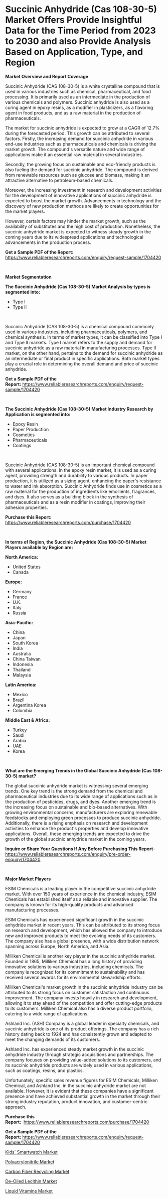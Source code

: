 <p><h1>Succinic Anhydride (Cas 108-30-5) Market Offers Provide Insightful Data for the Time Period from 2023 to 2030 and also Provide Analysis Based on Application, Type, and Region</h1></p><p><strong>Market Overview and Report Coverage</strong></p>
<p><p>Succinic Anhydride (CAS 108-30-5) is a white crystalline compound that is used in various industries such as chemical, pharmaceutical, and food processing. It is primarily used as an intermediate in the production of various chemicals and polymers. Succinic anhydride is also used as a curing agent in epoxy resins, as a modifier in plasticizers, as a flavoring agent in food products, and as a raw material in the production of pharmaceuticals.</p><p>The market for succinic anhydride is expected to grow at a CAGR of 12.7% during the forecasted period. This growth can be attributed to several factors. Firstly, the increasing demand for succinic anhydride in various end-use industries such as pharmaceuticals and chemicals is driving the market growth. The compound's versatile nature and wide range of applications make it an essential raw material in several industries.</p><p>Secondly, the growing focus on sustainable and eco-friendly products is also fueling the demand for succinic anhydride. The compound is derived from renewable resources such as glucose and biomass, making it an attractive alternative to petroleum-based chemicals.</p><p>Moreover, the increasing investment in research and development activities for the development of innovative applications of succinic anhydride is expected to boost the market growth. Advancements in technology and the discovery of new production methods are likely to create opportunities for the market players.</p><p>However, certain factors may hinder the market growth, such as the availability of substitutes and the high cost of production. Nonetheless, the succinic anhydride market is expected to witness steady growth in the coming years due to its widespread applications and technological advancements in the production process.</p></p>
<p><strong>Get a Sample PDF of the Report:</strong> <a href="https://www.reliableresearchreports.com/enquiry/request-sample/1704420">https://www.reliableresearchreports.com/enquiry/request-sample/1704420</a></p>
<p>&nbsp;</p>
<p><strong>Market Segmentation</strong></p>
<p><strong>The Succinic Anhydride (Cas 108-30-5) Market Analysis by types is segmented into:</strong></p>
<p><ul><li>Type I</li><li>Type II</li></ul></p>
<p>&nbsp;</p>
<p><p>Succinic Anhydride (CAS 108-30-5) is a chemical compound commonly used in various industries, including pharmaceuticals, polymers, and chemical synthesis. In terms of market types, it can be classified into Type I and Type II markets. Type I market refers to the supply and demand for succinic anhydride as a raw material in manufacturing processes. Type II market, on the other hand, pertains to the demand for succinic anhydride as an intermediate or final product in specific applications. Both market types play a crucial role in determining the overall demand and price of succinic anhydride.</p></p>
<p><strong>Get a Sample PDF of the Report:</strong>&nbsp;<a href="https://www.reliableresearchreports.com/enquiry/request-sample/1704420">https://www.reliableresearchreports.com/enquiry/request-sample/1704420</a></p>
<p>&nbsp;</p>
<p><strong>The Succinic Anhydride (Cas 108-30-5) Market Industry Research by Application is segmented into:</strong></p>
<p><ul><li>Epoxy Resin</li><li>Paper Production</li><li>Cosmetics</li><li>Pharmaceuticals</li><li>Coatings</li></ul></p>
<p>&nbsp;</p>
<p><p>Succinic Anhydride (CAS 108-30-5) is an important chemical compound with several applications. In the epoxy resin market, it is used as a curing agent, providing strength and durability to various products. In paper production, it is utilized as a sizing agent, enhancing the paper's resistance to water and ink absorption. Succinic Anhydride finds use in cosmetics as a raw material for the production of ingredients like emollients, fragrances, and dyes. It also serves as a building block in the synthesis of pharmaceuticals and as a resin modifier in coatings, improving their adhesion properties.</p></p>
<p><strong>Purchase this Report:</strong>&nbsp; <a href="https://www.reliableresearchreports.com/purchase/1704420">https://www.reliableresearchreports.com/purchase/1704420</a></p>
<p>&nbsp;</p>
<p><strong>In terms of Region, the Succinic Anhydride (Cas 108-30-5) Market Players available by Region are:</strong></p>
<p>
    <p> <strong> North America: </strong>
        <ul>
            <li>United States</li>
            <li>Canada</li>
        </ul>
        </p> 
    <p> <strong> Europe: </strong>
        <ul>
            <li>Germany</li>
            <li>France</li>
            <li>U.K.</li>
            <li>Italy</li>
            <li>Russia</li>
        </ul>
        </p> 
    <p> <strong> Asia-Pacific: </strong>
        <ul>
            <li>China</li>
            <li>Japan</li>
            <li>South Korea</li>
            <li>India</li>
            <li>Australia</li>
            <li>China Taiwan</li>
            <li>Indonesia</li>
            <li>Thailand</li>
            <li>Malaysia</li>
        </ul>
        </p> 
    <p> <strong> Latin America: </strong>
        <ul>
            <li>Mexico</li>
            <li>Brazil</li>
            <li>Argentina Korea</li>
            <li>Colombia</li>
        </ul>
        </p> 
    <p> <strong> Middle East & Africa: </strong>
        <ul>
            <li>Turkey</li>
            <li>Saudi</li>
            <li>Arabia</li>
            <li>UAE</li>
            <li>Korea</li>
        </ul>
    </p>
    </p>
<p>&nbsp;</p>
<p><strong>What are the Emerging Trends in the Global Succinic Anhydride (Cas 108-30-5) market?</strong></p>
<p><p>The global succinic anhydride market is witnessing several emerging trends. One key trend is the strong demand from the chemical and pharmaceutical industries due to its wide range of applications such as in the production of pesticides, drugs, and dyes. Another emerging trend is the increasing focus on sustainable and bio-based alternatives. With growing environmental concerns, manufacturers are exploring renewable feedstocks and employing green processes to produce succinic anhydride. Additionally, there is a rising emphasis on research and development activities to enhance the product's properties and develop innovative applications. Overall, these emerging trends are expected to drive the growth of the global succinic anhydride market in the coming years.</p></p>
<p><strong>Inquire or Share Your Questions If Any Before Purchasing This Report</strong>- <a href="https://www.reliableresearchreports.com/enquiry/pre-order-enquiry/1704420">https://www.reliableresearchreports.com/enquiry/pre-order-enquiry/1704420</a></p>
<p>&nbsp;</p>
<p><strong>Major Market Players</strong></p>
<p><p>ESIM Chemicals is a leading player in the competitive succinic anhydride market. With over 150 years of experience in the chemical industry, ESIM Chemicals has established itself as a reliable and innovative supplier. The company is known for its high-quality products and advanced manufacturing processes.</p><p>ESIM Chemicals has experienced significant growth in the succinic anhydride market in recent years. This can be attributed to its strong focus on research and development, which has allowed the company to introduce new and improved products to meet the evolving needs of its customers. The company also has a global presence, with a wide distribution network spanning across Europe, North America, and Asia.</p><p>Milliken Chemical is another key player in the succinic anhydride market. Founded in 1865, Milliken Chemical has a long history of providing innovative solutions to various industries, including chemicals. The company is recognized for its commitment to sustainability and has received several awards for its environmental stewardship efforts.</p><p>Milliken Chemical's market growth in the succinic anhydride industry can be attributed to its strong focus on customer satisfaction and continuous improvement. The company invests heavily in research and development, allowing it to stay ahead of the competition and offer cutting-edge products to its customers. Milliken Chemical also has a diverse product portfolio, catering to a wide range of applications.</p><p>Ashland Inc. (ASH) Company is a global leader in specialty chemicals, and succinic anhydride is one of its product offerings. The company has a rich history dating back to 1924 and has consistently grown and adapted to meet the changing demands of its customers.</p><p>Ashland Inc. has experienced steady market growth in the succinic anhydride industry through strategic acquisitions and partnerships. The company focuses on providing value-added solutions to its customers, and its succinic anhydride products are widely used in various applications, such as coatings, resins, and plastics.</p><p>Unfortunately, specific sales revenue figures for ESIM Chemicals, Milliken Chemical, and Ashland Inc. in the succinic anhydride market are not available. However, it is evident that these companies have a significant presence and have achieved substantial growth in the market through their strong industry reputation, product innovation, and customer-centric approach.</p></p>
<p><strong>Purchase this Report:</strong>&nbsp;&nbsp;<a href="https://www.reliableresearchreports.com/purchase/1704420">https://www.reliableresearchreports.com/purchase/1704420</a></p>
<p></p>
<p><strong>Get a Sample PDF of the Report:</strong>&nbsp;<a href="https://www.reliableresearchreports.com/enquiry/request-sample/1704420">https://www.reliableresearchreports.com/enquiry/request-sample/1704420</a></p>
<p><p><a href="https://medium.com/@avarobertson1969/kids-smartwatch-market-insight-market-trends-growth-forecasted-from-2023-to-2030-6cf224b46cc8">Kids` Smartwatch Market</a></p><p><a href="https://medium.com/@annarussell1981/polyacrylonitrile-market-report-reveals-the-latest-trends-and-growth-opportunities-of-this-market-307cb94e8637">Polyacrylonitrile Market</a></p><p><a href="https://github.com/gshchiplitsov/Market-Research-Report-List-1/blob/main/carbon-fiber-recycling-market.md">Carbon Fiber Recycling Market</a></p><p><a href="https://www.linkedin.com/pulse/de-oiled-lecithin-market-insights-players-forecast-till-xm2ke/">De-Oiled Lecithin Market</a></p><p><a href="https://www.linkedin.com/pulse/liquid-vitamins-market-research-report-provides-thorough-1wmye/">Liquid Vitamins Market</a></p></p>